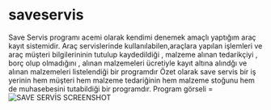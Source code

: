 # saveservis
Save Servis programı acemi olarak kendimi denemek amaçlı yaptığım araç kayıt sistemidir.
Araç servislerinde kullanılabilen,araçlara yapılan işlemleri ve araç müşteri bilgilerininin tutulup kaydedildiği , malzeme alınan tedarikçiyi , borç olup olmadığını , alınan malzemeleri ücretiyle kayıt altına alındğı ve alınan malzemeleri listelendiği bir programdır Özet olarak save servis bir iş yerinin hem müşteri hem malzeme tedariğinin hem malzeme stoğunu hem de muhasebesini tutabildiği bir programdır.
Program görseli = ![SAVE SERVİS SCREENSHOT](https://github.com/user-attachments/assets/8646182a-f8fb-43b8-817f-9675be3e6629)


